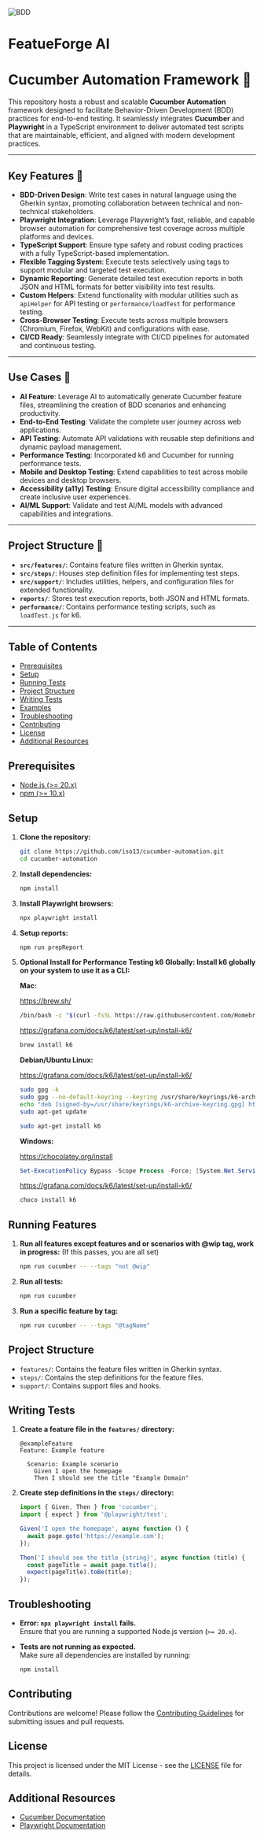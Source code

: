 ![BDD](docs/images/BDD.png)
# FeatueForge AI

# Cucumber Automation Framework 🚀

This repository hosts a robust and scalable **Cucumber Automation** framework designed to facilitate Behavior-Driven Development (BDD) practices for end-to-end testing. It seamlessly integrates **Cucumber** and **Playwright** in a TypeScript environment to deliver automated test scripts that are maintainable, efficient, and aligned with modern development practices.

---

## Key Features 🌟
- **BDD-Driven Design**: Write test cases in natural language using the Gherkin syntax, promoting collaboration between technical and non-technical stakeholders.
- **Playwright Integration**: Leverage Playwright’s fast, reliable, and capable browser automation for comprehensive test coverage across multiple platforms and devices.
- **TypeScript Support**: Ensure type safety and robust coding practices with a fully TypeScript-based implementation.
- **Flexible Tagging System**: Execute tests selectively using tags to support modular and targeted test execution.
- **Dynamic Reporting**: Generate detailed test execution reports in both JSON and HTML formats for better visibility into test results.
- **Custom Helpers**: Extend functionality with modular utilities such as `apiHelper` for API testing or `performance/loadTest` for performance testing.
- **Cross-Browser Testing**: Execute tests across multiple browsers (Chromium, Firefox, WebKit) and configurations with ease.
- **CI/CD Ready**: Seamlessly integrate with CI/CD pipelines for automated and continuous testing.

---

## Use Cases 🎯
- **AI Feature**: Leverage AI to automatically generate Cucumber feature files, streamlining the creation of BDD scenarios and enhancing productivity.
- **End-to-End Testing**: Validate the complete user journey across web applications.
- **API Testing**: Automate API validations with reusable step definitions and dynamic payload management.
- **Performance Testing**: Incorporated k6 and Cucumber for running performance tests.
- **Mobile and Desktop Testing**: Extend capabilities to test across mobile devices and desktop browsers.
- **Accessibility (a11y) Testing**: Ensure digital accessibility compliance and create inclusive user experiences.
- **AI/ML Support**: Validate and test AI/ML models with advanced capabilities and integrations.

---

## Project Structure 📂
- **`src/features/`**: Contains feature files written in Gherkin syntax.
- **`src/steps/`**: Houses step definition files for implementing test steps.
- **`src/support/`**: Includes utilities, helpers, and configuration files for extended functionality.
- **`reports/`**: Stores test execution reports, both JSON and HTML formats.
- **`performance/`**: Contains performance testing scripts, such as `loadTest.js` for k6.

---

## Table of Contents
- [Prerequisites](#prerequisites)
- [Setup](#setup)
- [Running Tests](#running-tests)
- [Project Structure](#project-structure)
- [Writing Tests](#writing-tests)
- [Examples](#examples)
- [Troubleshooting](#troubleshooting)
- [Contributing](#contributing)
- [License](#license)
- [Additional Resources](#additional-resources)

## Prerequisites

- [Node.js (>= 20.x)](https://nodejs.org/)
- [npm (>= 10.x)](https://www.npmjs.com/)

## Setup

1. **Clone the repository:**

   ```sh
   git clone https://github.com/iso13/cucumber-automation.git
   cd cucumber-automation
   ```

2. **Install dependencies:**

   ```sh
   npm install
   ```

3. **Install Playwright browsers:**

   ```sh
   npx playwright install
   ```

4. **Setup reports:**

   ```sh
   npm run prepReport
   ```

5. **Optional Install for Performance Testing k6 Globally: Install k6 globally on your system to use it as a CLI:**

   **Mac:**

   https://brew.sh/

   ```zsh
   /bin/bash -c "$(curl -fsSL https://raw.githubusercontent.com/Homebrew/install/HEAD/install.sh)"
   ```

   https://grafana.com/docs/k6/latest/set-up/install-k6/

   ```zsh
   brew install k6
   ```

   **Debian/Ubuntu Linux:**

   https://grafana.com/docs/k6/latest/set-up/install-k6/

   ```bash
   sudo gpg -k
   sudo gpg --no-default-keyring --keyring /usr/share/keyrings/k6-archive-keyring.gpg --keyserver hkp://keyserver.ubuntu.com:80 --recv-keys C5AD17C747E3415A3642D57D77C6C491D6AC1D69
   echo "deb [signed-by=/usr/share/keyrings/k6-archive-keyring.gpg] https://dl.k6.io/deb stable main" | sudo tee /etc/apt/sources.list.d/k6.list
   sudo apt-get update
   ```

   ```bash
   sudo apt-get install k6
   ```

   **Windows:**

   https://chocolatey.org/install

   ```powershell
   Set-ExecutionPolicy Bypass -Scope Process -Force; [System.Net.ServicePointManager]::SecurityProtocol = [System.Net.ServicePointManager]::SecurityProtocol -bor 3072; iex ((New-Object System.Net.WebClient).DownloadString('https://community.chocolatey.org/install.ps1'))
   ```

   https://grafana.com/docs/k6/latest/set-up/install-k6/

   ```powershell
   choco install k6
   ```

## Running Features

1. **Run all features except features and or scenarios with @wip tag, work in progress:** (If this passes, you are all set)

   ```sh
   npm run cucumber -- --tags "not @wip"
   ```

2. **Run all tests:**

   ```sh
   npm run cucumber
   ```

3. **Run a specific feature by tag:**

   ```sh
   npm run cucumber -- --tags "@tagName"
   ```

## Project Structure

- `features/`: Contains the feature files written in Gherkin syntax.
- `steps/`: Contains the step definitions for the feature files.
- `support/`: Contains support files and hooks.


## Writing Tests

1. **Create a feature file in the `features/` directory:**

   ```gherkin
   @exampleFeature
   Feature: Example feature

     Scenario: Example scenario
       Given I open the homepage
       Then I should see the title "Example Domain"
   ```

2. **Create step definitions in the `steps/` directory:**

   ```typescript
   import { Given, Then } from 'cucumber';
   import { expect } from '@playwright/test';

   Given('I open the homepage', async function () {
     await page.goto('https://example.com');
   });

   Then('I should see the title {string}', async function (title) {
     const pageTitle = await page.title();
     expect(pageTitle).toBe(title);
   });
   ```
## Troubleshooting

- **Error: `npx playwright install` fails.**  
  Ensure that you are running a supported Node.js version (`>= 20.x`).

- **Tests are not running as expected.**  
  Make sure all dependencies are installed by running:
  
  ```sh
  npm install
  ```

## Contributing

Contributions are welcome! Please follow the [Contributing Guidelines](CONTRIBUTING.md) for submitting issues and pull requests.

## License

This project is licensed under the MIT License - see the [LICENSE](LICENSE) file for details.

## Additional Resources

- [Cucumber Documentation](https://cucumber.io/docs/guides/10-minute-tutorial/)
- [Playwright Documentation](https://playwright.dev/docs/intro)

